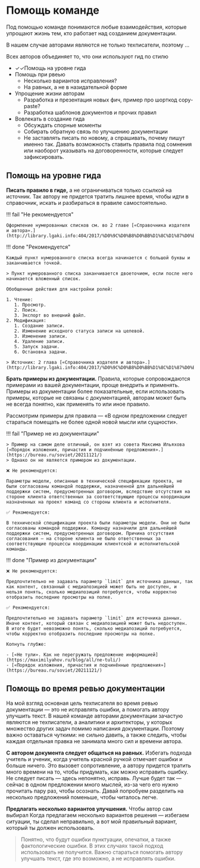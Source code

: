 # Помощь команде

Под помощью команде понимаются любые взаимодействия, которые упрощают жизнь тем, кто работает над созданием документации.

В нашем случае авторами являются не только техписатели, поэтому ...

Всех авторов объединяет то, что они используют гид по стилю


- ✓✓Помощь на уровне гида
- Помощь при рвеью
    - Несколько вариантов исправления?
    - На равных, а не в назидательной форме
- Упрощение жизни авторам
    - Разработка и презентация новых фич, пример про шорткод copy-paste?
    - Разработка шаблонов документов и прочих правил
- Вовлекать в создание гида
    - Обсуждать спорные моменты
    - Собирать обратную связь по улучшению документации
    - Не заставлять писать по новому, а спрашивать, почему пишут именно так. Давать возможность ставить правила под сомнения или наоборот указывать на договоренности, которые следует зафиксировать.

## Помощь на уровне гида

**Писать правило в гиде,** а не ограничиваться только ссылкой на источник.
Так автору не придется тратить лишнее время, чтобы идти в справочник, искать и разбираться в правиле самостоятельно.

!!! fail "Не рекомендуется"

    Оформление нумерованных списков см. во 2 главе [«Справочника издателя и автора».](http://library.lgaki.info:404/2017/%D0%9C%D0%B8%D0%BB%D1%8C%D1%87%D0%B8%D0%BD%20%D0%90.%20%D0%AD..pdf)

!!! done "Рекомендуется"

    Каждый пункт нумерованного списка всегда начинается с большой буквы и заканчивается точкой.

    > Пункт нумерованного списка заканчивается двоеточием, если после него начинается вложенный список.

    Обобщенные действия для настройки ролей:

    1. Чтение:
       1. Просмотр.
       2. Поиск.
       3. Экспорт во внешний файл.
    2. Модификация:
       1. Создание записи.
       2. Изменение исходного статуса записи на целевой.
       3. Изменение записи.
       4. Удаление записи.
       5. Запуск задачи.
       6. Остановка задачи.

    > Источник: 2 глава [«Справочника издателя и автора».](http://library.lgaki.info:404/2017/%D0%9C%D0%B8%D0%BB%D1%8C%D1%87%D0%B8%D0%BD%20%D0%90.%20%D0%AD..pdf)


**Брать примеры из документации.**
Правила, которые сопровождаются примерами из вашей документации, проще внедрить и применять.
Примеры из документации более показательные, если использовать примеры, которые не связаны с документацией, авторам может быть не всегда понятно, как применять то или иное правило.

Рассмотрим примеры для правила — «В одном предложении следует стараться помещать не более одной новой мысли или сущности».

!!! fail "Пример не из документации"

    > Пример на самом деле отличный, он взят из совета Максима Ильяхова [«Порядок изложения, причастия и подчинённые предложения».](https://bureau.ru/soviet/20211121/)
    > Однако он не является примером из документации.

    ❌ Не рекомендуется:

    Параметры модели, описанные в технической спецификации проекта, не были согласованы командой поддержки, назначенной для дальнейшей поддержки систем, предусмотренных договором, вследствие отсутствия на стороне клиента ответственных за соответствующие процессы координации назначенных на проект команд со стороны клиента и исполнителя.

    ✅ Рекомендуется:

    В технической спецификации проекта были параметры модели. Они не были согласованы командой поддержки. Команду назначили для дальнейшей поддержки систем, предусмотренных договором. Причина отсутствия согласования — на стороне клиента не было ответственных за соответствующие процессы координации клиентской и исполнительской команды.

!!! done "Пример из документации"

    ❌ Не рекомендуется:

    Предпочтительно не задавать параметр `limit` для источника данных, так как контент, связанный с медиапозицией может быть не доступен, и нельзя понять, сколько медиапозиций потребуется, чтобы корректно отобразить последние просмотры на полке.

    ✅ Рекомендуется:

    Предпочтительно не задавать параметр `limit` для источника данных. 
    Иначе контент, который связан с медиапозицией может быть недоступен.
    В итоге будет невозможно понять, сколько медиапозиций потребуется, чтобы корректно отобразить последние просмотры на полке.

    Копнуть глубже:

    - [«Не тули». Как не перегружать предложение информацией](https://maximilyahov.ru/blog/all/ne-tuli/)
    - [«Порядок изложения, причастия и подчинённые предложения»](https://bureau.ru/soviet/20211121/)

## Помощь во время ревью документации

На мой взгляд основная цель техписателя во время ревью документации — это не исправлять ошибки, а помогать автору улучшить текст.
В нашей команде авторами документации зачастую являются не техписатели, а аналитики и архитекторы, у которых множество других задач помимо написания документации.
Поэтому важно оставаться чуткими: не сильно давить, а также следить, чтобы каждая отдельная правка не занимала много сил и времени автора.

**С автором документа следует общаться на равных.**
Избегать подхода учитель и ученик, когда учитель красной ручкой отмечает ошибки и больше ничего.
Это вызовет сопротивление, а автору придется тратить много времени на то, чтобы придумать, как можно исправить ошибку.
Не следует писать — здесь непонятно, исправь.
Лучше будет так — сейчас в одном предложении много мыслей, из-за чего его нужно прочитать пару раз, чтобы осознать. Давай попробуем разделить на несколько предложений поменьше, чтобы читалось легче.


**Предлагать несколько вариантов улучшения.**
Чтобы автор сам выбирал
Когда предлагаем несколько вариантов решения — избегаем ситуации, ты сделал неправильно, а вот мой правильный вариант, который ты должен использовать.

> Понятно, что будут ошибки пунктуации, опечатки, а также фактологические ошибки.
> В этих случаях такой подход использовать не получится.
> Важно стараться помогать автору улучшать текст, где это возможно, а не исправлять ошибки.


